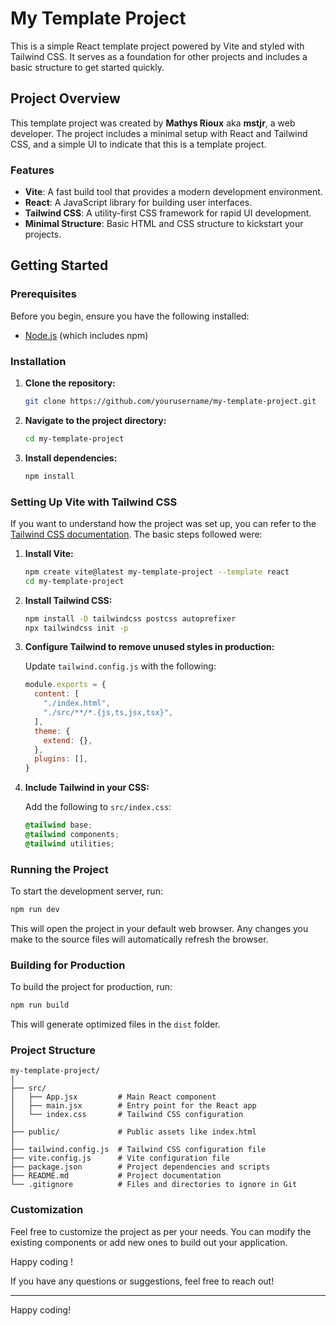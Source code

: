 # My Template Project

This is a simple React template project powered by Vite and styled with Tailwind CSS. It serves as a foundation for other projects and includes a basic structure to get started quickly.

## Project Overview

This template project was created by **Mathys Rioux** aka **mstjr**, a web developer. The project includes a minimal setup with React and Tailwind CSS, and a simple UI to indicate that this is a template project.

### Features

- **Vite**: A fast build tool that provides a modern development environment.
- **React**: A JavaScript library for building user interfaces.
- **Tailwind CSS**: A utility-first CSS framework for rapid UI development.
- **Minimal Structure**: Basic HTML and CSS structure to kickstart your projects.

## Getting Started

### Prerequisites

Before you begin, ensure you have the following installed:

- [Node.js](https://nodejs.org/) (which includes npm)

### Installation

1. **Clone the repository:**

   ```bash
   git clone https://github.com/yourusername/my-template-project.git
   ```

3. **Navigate to the project directory:**

   ```bash
   cd my-template-project
   ```

4. **Install dependencies:**

   ```bash
   npm install
   ```

### Setting Up Vite with Tailwind CSS

If you want to understand how the project was set up, you can refer to the [Tailwind CSS documentation](https://tailwindcss.com/docs/guides/vite). The basic steps followed were:

1. **Install Vite:**

   ```bash
   npm create vite@latest my-template-project --template react
   cd my-template-project
   ```

2. **Install Tailwind CSS:**

   ```bash
   npm install -D tailwindcss postcss autoprefixer
   npx tailwindcss init -p
   ```

3. **Configure Tailwind to remove unused styles in production:**

   Update `tailwind.config.js` with the following:

   ```javascript
   module.exports = {
     content: [
       "./index.html",
       "./src/**/*.{js,ts,jsx,tsx}",
     ],
     theme: {
       extend: {},
     },
     plugins: [],
   }
   ```

4. **Include Tailwind in your CSS:**

   Add the following to `src/index.css`:

   ```css
   @tailwind base;
   @tailwind components;
   @tailwind utilities;
   ```

### Running the Project

To start the development server, run:

```bash
npm run dev
```

This will open the project in your default web browser. Any changes you make to the source files will automatically refresh the browser.

### Building for Production

To build the project for production, run:

```bash
npm run build
```

This will generate optimized files in the `dist` folder.

### Project Structure

```plaintext
my-template-project/
│
├── src/
│   ├── App.jsx         # Main React component
│   ├── main.jsx        # Entry point for the React app
│   └── index.css       # Tailwind CSS configuration
│
├── public/             # Public assets like index.html
│
├── tailwind.config.js  # Tailwind CSS configuration file
├── vite.config.js      # Vite configuration file
├── package.json        # Project dependencies and scripts
├── README.md           # Project documentation
└── .gitignore          # Files and directories to ignore in Git
```

### Customization

Feel free to customize the project as per your needs. You can modify the existing components or add new ones to build out your application.

Happy coding !

If you have any questions or suggestions, feel free to reach out!

---

Happy coding!
